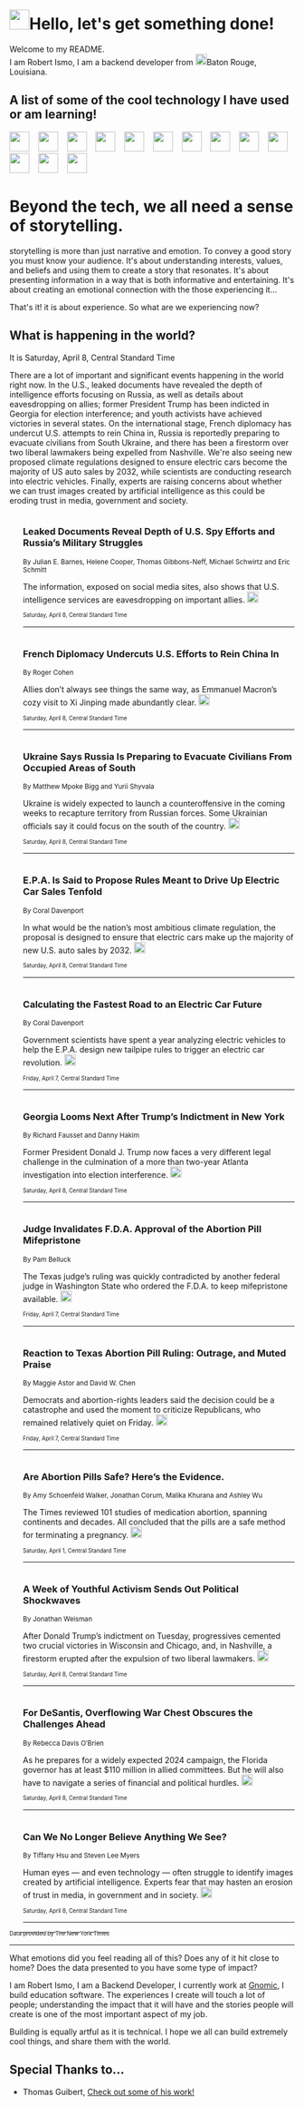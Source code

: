 <h1><img src="https://emojis.slackmojis.com/emojis/images/1643514375/3493/hot-coffee.gif?1643514375" width="35"/>Hello, let's get something done!</h1>

<p>Welcome to my README.<br/>
I am Robert Ismo, I am a backend developer from <img src="https://emojis.slackmojis.com/emojis/images/1638395689/50435/moulin_rouge.png?1638395689" width="20"/>Baton Rouge, Louisiana.</p>
<h2>A list of some of the cool technology I have used or am learning!</h2>
<p>
<img src="https://emojis.slackmojis.com/emojis/images/1643516091/21142/meow_bongotap.gif?1643516091" width="35" alt="">
<img src="https://img.shields.io/badge/Favorite%20Frontend%20Framework-SvelteKit-f83903" alt="">
<img src="https://img.shields.io/badge/Second%20Favorite-Vue-40b581" alt="">
<img src="https://img.shields.io/badge/Most%20Used%20Runtime-Nodejs-78b061" alt="">
<img src="https://emojis.slackmojis.com/emojis/images/1643517416/34482/fire.gif?1643517416" width="35" alt="">
<img src="https://img.shields.io/badge/Javascript%20But%20Better-Typescript-0078ca" alt="">
<img src="https://img.shields.io/badge/Favorite%20Language-Elixir-3e244d" alt="">
<img src="https://img.shields.io/badge/Containerize%20Everything-Docker-6ac9ef" alt="">
<img src="https://emojis.slackmojis.com/emojis/images/1643514596/5999/meow_party.gif?1643514596" width="35" alt="">
<img src="https://img.shields.io/badge/API%20Love%20Language-Graphql-de32a5" alt="">
<img src="https://img.shields.io/badge/Our%20Favorite%20Version%20Controller-Git-e94f33" alt="">
<img src="https://img.shields.io/badge/Favorite%20Database-Redis-d42d1d" alt="">
<img src="https://emojis.slackmojis.com/emojis/images/1643514559/5584/deployparrot.gif?1643514559" width="35" alt="">
<img src="https://img.shields.io/badge/Container%20Interstate-RabbitMQ-f66200" alt="">
<img src="https://img.shields.io/badge/Gotta%20Learn-Kubernetes-316adf" alt="">
<img src="https://img.shields.io/badge/Really%20Mature%20Now-WASM-654fef" alt="">
<img src="https://emojis.slackmojis.com/emojis/images/1666642497/61942/dance_vibe.gif?1666642497" width="35" alt="">
<img src="https://img.shields.io/badge/For%20My%20M1-ARM64-657d96" alt="">
<img src="https://img.shields.io/badge/Loving%20This%20So%20Much-TailwindCSS-17bcb5" alt="">
<img src="https://img.shields.io/badge/Cool%20Build%20Tool-Vite-f9cb24" alt="">
<img src="https://emojis.slackmojis.com/emojis/images/1669231376/62819/working-on-it.gif?1669231376" width="35" alt="">
<img src="https://img.shields.io/badge/Fun%20and%20Easy%20Database-MongoDB-5f8c49" alt="">
<img src="https://img.shields.io/badge/JS%20Life%20Support-NPM-c73737" alt="">
<img src="https://img.shields.io/badge/I%20Liked%20It-DynamoDB-0073b9" alt="">
<img src="https://emojis.slackmojis.com/emojis/images/1643514045/46/question.gif?1643514045" width="35" alt="">
<img src="https://img.shields.io/badge/cool-React-60d6f9" alt="">
<img src="https://img.shields.io/badge/Future%20Big%20Project-Lambda-f37e00" alt="">
<img src="https://img.shields.io/badge/NPM%20But%20Better-PNPM-f1aa07" alt="">
<img src="https://emojis.slackmojis.com/emojis/images/1643514943/9662/fbwow.gif?1643514943" width="35" alt="">
<img src="https://img.shields.io/badge/First%20Language-C-662079" alt="">
<img src="https://img.shields.io/badge/Where%20I%20Deploy%20Frontend-Vercel-000000" alt="">
<img src="https://img.shields.io/badge/Who%20Does%20not%20Want%20an%20App-Swift-f9492a" alt="">
<img src="https://emojis.slackmojis.com/emojis/images/1643514058/151/javascript.png?1643514058" width="35" alt="">
<img src="https://img.shields.io/badge/cool-Python-fbd542" alt="">
<img src="https://img.shields.io/badge/Favorite%20Something-Stripe-656cdc" alt="">
<img src="https://img.shields.io/badge/Of%20Course-HTML5-ed6327" alt="">
<img src="https://emojis.slackmojis.com/emojis/images/1660415405/60731/bomb.gif?1660415405" width="35" alt="">
<img src="https://img.shields.io/badge/hate-CSS-2964ec" alt="">
<img src="https://img.shields.io/badge/Learning-CircleCI-141215" alt="">
<img src="https://img.shields.io/badge/Learning-Rust-fbbb3b" alt="">
<img src="https://emojis.slackmojis.com/emojis/images/1660415397/60712/writing-hand.gif?1660415397" width="35" alt="">
<img src="https://img.shields.io/badge/Dev%20Browser%20of%20Choice-Firefox-cc4e26" alt="">
<img src="https://img.shields.io/badge/Recoverying%20From%20Windows-UNIX-1781e3" alt="">
<img src="https://img.shields.io/badge/LOVE-LogSeq-90c1c2" alt="">
<img src="https://emojis.slackmojis.com/emojis/images/1643514066/223/kirby.gif?1643514066" width="35" alt="">
<img src="https://img.shields.io/badge/Daily%20Driver-MacOS-e6e6e8" alt="">
<img src="https://img.shields.io/badge/Git%20Server-Github-000000" alt="">
<img src="https://img.shields.io/badge/enjoyable-EC2-f17428" alt="">
<img src="https://emojis.slackmojis.com/emojis/images/1643514239/2069/excited.gif?1643514239" width="35" alt="">
</p>
<h1>Beyond the tech, we all need a sense of storytelling.</h1>
<p>storytelling is more than just narrative and emotion. To convey a good story you must know your audience. It's about understanding interests, values, and beliefs and using them to create a story that resonates. It's about presenting information in a way that is both informative and entertaining. It's about creating an emotional connection with the those experiencing it...</p>
<p>That's it! it is about experience. So what are we experiencing now?</p>
<h2>What is happening in the world?</h2>
<p>It is Saturday, April 8, Central Standard Time</p>
<p>
There are a lot of important and significant events happening in the world right now. In the U.S., leaked documents have revealed the depth of intelligence efforts focusing on Russia, as well as details about eavesdropping on allies; former President Trump has been indicted in Georgia for election interference; and youth activists have achieved victories in several states. On the international stage, French diplomacy has undercut U.S. attempts to rein China in, Russia is reportedly preparing to evacuate civilians from South Ukraine, and there has been a firestorm over two liberal lawmakers being expelled from Nashville. We&#39;re also seeing new proposed climate regulations designed to ensure electric cars become the majority of US auto sales by 2032, while scientists are conducting research into electric vehicles. Finally, experts are raising concerns about whether we can trust images created by artificial intelligence as this could be eroding trust in media, government and society.</p>
<ol>
<img src="https://img.shields.io/badge/-us-blue" alt="">
<h3>Leaked Documents Reveal Depth of U.S. Spy Efforts and Russia’s Military Struggles</h3>
<sub>By Julian E. Barnes, Helene Cooper, Thomas Gibbons-Neff, Michael Schwirtz and Eric Schmitt</sub>
<p>The information, exposed on social media sites, also shows that U.S. intelligence services are eavesdropping on important allies.  <a href="https://nyti.ms/4199KuO"><img src="https://developer.nytimes.com/files/poweredby_nytimes_30b.png?v=1583354208352" height="20"></a></p>
<sub><sub>Saturday, April 8, Central Standard Time</sub></sub>
<hr/>
<img src="https://img.shields.io/badge/-world-blue" alt="">
<h3>French Diplomacy Undercuts U.S. Efforts to Rein China In</h3>
<sub>By Roger Cohen</sub>
<p>Allies don’t always see things the same way, as Emmanuel Macron’s cozy visit to Xi Jinping made abundantly clear.  <a href="https://nyti.ms/3Kj18uR"><img src="https://developer.nytimes.com/files/poweredby_nytimes_30b.png?v=1583354208352" height="20"></a></p>
<sub><sub>Saturday, April 8, Central Standard Time</sub></sub>
<hr/>
<img src="https://img.shields.io/badge/-world-blue" alt="">
<h3>Ukraine Says Russia Is Preparing to Evacuate Civilians From Occupied Areas of South</h3>
<sub>By Matthew Mpoke Bigg and Yurii Shyvala</sub>
<p>Ukraine is widely expected to launch a counteroffensive in the coming weeks to recapture territory from Russian forces. Some Ukrainian officials say it could focus on the south of the country.  <a href="https://nyti.ms/43fw8Ey"><img src="https://developer.nytimes.com/files/poweredby_nytimes_30b.png?v=1583354208352" height="20"></a></p>
<sub><sub>Saturday, April 8, Central Standard Time</sub></sub>
<hr/>
<img src="https://img.shields.io/badge/-climate-blue" alt="">
<h3>E.P.A. Is Said to Propose Rules Meant to Drive Up Electric Car Sales Tenfold</h3>
<sub>By Coral Davenport</sub>
<p>In what would be the nation’s most ambitious climate regulation, the proposal is designed to ensure that electric cars make up the majority of new U.S. auto sales by 2032.  <a href="https://nyti.ms/3GscAmT"><img src="https://developer.nytimes.com/files/poweredby_nytimes_30b.png?v=1583354208352" height="20"></a></p>
<sub><sub>Saturday, April 8, Central Standard Time</sub></sub>
<hr/>
<img src="https://img.shields.io/badge/-climate-blue" alt="">
<h3>Calculating the Fastest Road to an Electric Car Future</h3>
<sub>By Coral Davenport</sub>
<p>Government scientists have spent a year analyzing electric vehicles to help the E.P.A. design new tailpipe rules to trigger an electric car revolution.  <a href="https://nyti.ms/3KjD5Mf"><img src="https://developer.nytimes.com/files/poweredby_nytimes_30b.png?v=1583354208352" height="20"></a></p>
<sub><sub>Friday, April 7, Central Standard Time</sub></sub>
<hr/>
<img src="https://img.shields.io/badge/-us-blue" alt="">
<h3>Georgia Looms Next After Trump’s Indictment in New York</h3>
<sub>By Richard Fausset and Danny Hakim</sub>
<p>Former President Donald J. Trump now faces a very different legal challenge in the culmination of a more than two-year Atlanta investigation into election interference.  <a href="https://nyti.ms/3KJhvCs"><img src="https://developer.nytimes.com/files/poweredby_nytimes_30b.png?v=1583354208352" height="20"></a></p>
<sub><sub>Saturday, April 8, Central Standard Time</sub></sub>
<hr/>
<img src="https://img.shields.io/badge/-health-blue" alt="">
<h3>Judge Invalidates F.D.A. Approval of the Abortion Pill Mifepristone</h3>
<sub>By Pam Belluck</sub>
<p>The Texas judge’s ruling was quickly contradicted by another federal judge in Washington State who ordered the F.D.A. to keep mifepristone available.  <a href="https://nyti.ms/3UkQOa7"><img src="https://developer.nytimes.com/files/poweredby_nytimes_30b.png?v=1583354208352" height="20"></a></p>
<sub><sub>Friday, April 7, Central Standard Time</sub></sub>
<hr/>
<img src="https://img.shields.io/badge/-us-blue" alt="">
<h3>Reaction to Texas Abortion Pill Ruling: Outrage, and Muted Praise</h3>
<sub>By Maggie Astor and David W. Chen</sub>
<p>Democrats and abortion-rights leaders said the decision could be a catastrophe and used the moment to criticize Republicans, who remained relatively quiet on Friday.  <a href="https://nyti.ms/3zFvEdl"><img src="https://developer.nytimes.com/files/poweredby_nytimes_30b.png?v=1583354208352" height="20"></a></p>
<sub><sub>Friday, April 7, Central Standard Time</sub></sub>
<hr/>
<img src="https://img.shields.io/badge/-health-blue" alt="">
<h3>Are Abortion Pills Safe? Here’s the Evidence.</h3>
<sub>By Amy Schoenfeld Walker, Jonathan Corum, Malika Khurana and Ashley Wu</sub>
<p>The Times reviewed 101 studies of medication abortion, spanning continents and decades. All concluded that the pills are a safe method for terminating a pregnancy.  <a href="https://nyti.ms/3K3AllX"><img src="https://developer.nytimes.com/files/poweredby_nytimes_30b.png?v=1583354208352" height="20"></a></p>
<sub><sub>Saturday, April 1, Central Standard Time</sub></sub>
<hr/>
<img src="https://img.shields.io/badge/-us-blue" alt="">
<h3>A Week of Youthful Activism Sends Out Political Shockwaves</h3>
<sub>By Jonathan Weisman</sub>
<p>After Donald Trump’s indictment on Tuesday, progressives cemented two crucial victories in Wisconsin and Chicago, and, in Nashville, a firestorm erupted after the expulsion of two liberal lawmakers.  <a href="https://nyti.ms/3mkYiNO"><img src="https://developer.nytimes.com/files/poweredby_nytimes_30b.png?v=1583354208352" height="20"></a></p>
<sub><sub>Saturday, April 8, Central Standard Time</sub></sub>
<hr/>
<img src="https://img.shields.io/badge/-us-blue" alt="">
<h3>For DeSantis, Overflowing War Chest Obscures the Challenges Ahead</h3>
<sub>By Rebecca Davis O’Brien</sub>
<p>As he prepares for a widely expected 2024 campaign, the Florida governor has at least $110 million in allied committees. But he will also have to navigate a series of financial and political hurdles.  <a href="https://nyti.ms/3KIo3Rv"><img src="https://developer.nytimes.com/files/poweredby_nytimes_30b.png?v=1583354208352" height="20"></a></p>
<sub><sub>Saturday, April 8, Central Standard Time</sub></sub>
<hr/>
<img src="https://img.shields.io/badge/-business-blue" alt="">
<h3>Can We No Longer Believe Anything We See?</h3>
<sub>By Tiffany Hsu and Steven Lee Myers</sub>
<p>Human eyes — and even technology — often struggle to identify images created by artificial intelligence. Experts fear that may hasten an erosion of trust in media, in government and in society.  <a href="https://nyti.ms/3mkZmkX"><img src="https://developer.nytimes.com/files/poweredby_nytimes_30b.png?v=1583354208352" height="20"></a></p>
<sub><sub>Saturday, April 8, Central Standard Time</sub></sub>
<hr/>
</ol>
<a href="https://developer.nytimes.com"><sub><sub>Data provided by The New York Times</sub></sub></a>
<hr/>
<p>What emotions did you feel reading all of this? Does any of it hit close to home? Does the data presented to you have some type of impact?</p>
<p>I am Robert Ismo, I am a Backend Developer, I currently work at <a href="https://gnomic.education/">Gnomic</a>, I build education software. The experiences I create will touch a lot of people; understanding the impact that it will have and the stories people will create is one of the most important aspect of my job.</p>
<p>Building is equally artful as it is technical. I hope we all can build extremely cool things, and share them with the world.</p>
<h2>Special Thanks to...</h2>
<ul>
<li>Thomas Guibert, <a href="https://github.com/thmsgbrt/thmsgbrt">Check out some of his work!</a></li>
</ul>